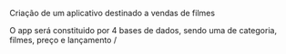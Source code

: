 
<p> Criação de um aplicativo destinado a vendas de filmes  <p/>
  <p > O app será constituido por 4 bases de dados, sendo uma de categoria, filmes, preço e lançamento /<p
